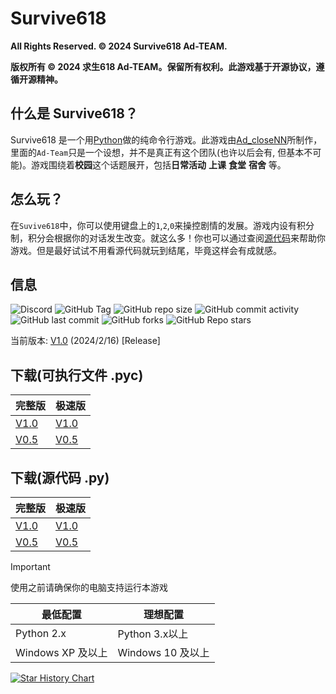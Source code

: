 # Survive618
**All Rights Reserved. © 2024 Survive618 Ad-TEAM.**

**版权所有 © 2024 求生618 Ad-TEAM。保留所有权利。此游戏基于开源协议，遵循开源精神。**
## 什么是 Survive618？
Survive618 是一个用[Python](https://python.org)做的纯命令行游戏。此游戏由[Ad_closeNN](https://github.com/Ad-closeNN)所制作，里面的`Ad-Team`只是一个设想，并不是真正有这个团队(也许以后会有, 但基本不可能)。游戏围绕着**校园**这个话题展开，包括**日常活动** **上课** **食堂** **宿舍** 等。
## 怎么玩？
在`Suvive618`中，你可以使用键盘上的`1`,`2`,`0`来操控剧情的发展。游戏内设有积分制，积分会根据你的对话发生改变。就这么多！你也可以通过查阅[源代码](https://github.com/Ad-closeNN/Survive618)来帮助你游戏。但是最好试试不用看源代码就玩到结尾，毕竟这样会有成就感。
## 信息
![Discord](https://img.shields.io/discord/1202878029735526420?logo=discord&label=discord)
![GitHub Tag](https://img.shields.io/github/v/tag/Ad-closeNN/Survive618)
![GitHub repo size](https://img.shields.io/github/repo-size/Ad-closeNN/Survive618)
![GitHub commit activity](https://img.shields.io/github/commit-activity/t/Ad-closeNN/Survive618)
![GitHub last commit](https://img.shields.io/github/last-commit/Ad-closeNN/Survive618)
![GitHub forks](https://img.shields.io/github/forks/Ad-closeNN/Survive618?style=flat)
![GitHub Repo stars](https://img.shields.io/github/stars/Ad-closeNN/Survive618?style=flat)

当前版本: [V1.0](https://github.com/Ad-closeNN/Survive618/releases/latest) (2024/2/16) [Release]

## 下载(可执行文件 .pyc)
| 完整版 | 极速版 |
| ------------ | ------------ |
| [V1.0](https://ad-closenn.github.io/Survive618/Version/v1.0/main.pyc) | [V1.0](https://ad-closenn.github.io/Survive618/Version/v1.0/main%20-%20Speed.pyc)
| [V0.5](https://ad-closenn.github.io/Survive618/Version/v0.5/main.pyc) | [V0.5](https://ad-closenn.github.io/Survive618/Version/v0.5/main%20-%20Speed.pyc)


## 下载(源代码 .py)
| 完整版 | 极速版 |
| ------------ | ------------ |
| [V1.0](https://ad-closenn.github.io/Survive618/Version/v1.0/main.py) | [V1.0](https://ad-closenn.github.io/Survive618/Version/v1.0/main%20-%20Speed.py)
| [V0.5](https://ad-closenn.github.io/Survive618/Version/v0.5/main.py) | [V0.5](https://ad-closenn.github.io/Survive618/Version/v0.5/main%20-%20Speed.py)

> [!IMPORTANT]
> 使用之前请确保你的电脑支持运行本游戏

| 最低配置  | 理想配置  |
| ------------ | ------------ |
| Python 2.x  | Python 3.x以上  |
| Windows XP 及以上  | Windows 10 及以上  |

[![Star History Chart](https://api.star-history.com/svg?repos=Ad-closeNN/Survive618&type=Date)](https://star-history.com/#Ad-closeNN/Survive618&Date)
